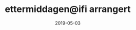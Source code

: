 ---
title: ettermiddagen@ifi arrangert
tags: dagen, minor
year: 2019
date: 2019-05-03
sources:
  - https://www.facebook.com/events/313912045973285/ ettermiddagen@ifi - Facebook
view: none
---